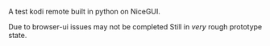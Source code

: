 A test kodi remote built in python on NiceGUI.

Due to browser-ui issues may not be completed
Still in *very* rough prototype state.